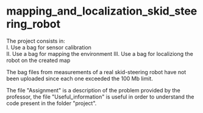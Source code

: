 # mapping_and_localization_skid_steering_robot
 The project consists in: <br />
 I. Use a bag for sensor calibration <br />
 II. Use a bag for mapping the environment
 III. Use a bag for localiziong the robot on the created map 
 
The bag files from measurements of a real skid-steering robot have not been uploaded since each one exceeded the 100 Mb limit.

The file "Assignment" is a description of the problem provided by the professor, the file "Useful_information" is useful in order to understand the code present in the folder "project".
